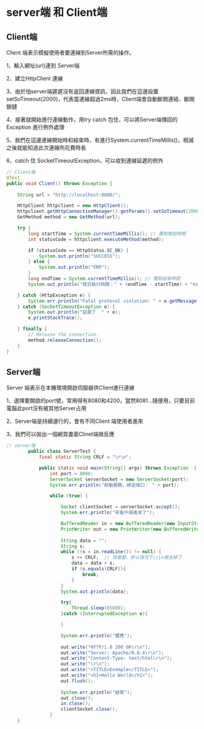 # server端 和 Client端

## Client端

Client 端表示模擬使用者要連線到Server所需的操作。

1、輸入網址(url)連到 Server端

2、建立HttpClient 連線

3、由於怕server端遲遲沒有返回連線資訊，因此我們在這邊設置setSoTimeout(2000)，代表當連線超過2ms時，Client端會自動斷開連結、斷開鎖鏈

4、接著就開始進行連線動作，用try catch 包住，可以將Server端傳回的 Exception 進行例外處理

5、我們在這邊連線開始時和結束時，有進行System.currentTimeMillis()，相減之後就能知道此次連線所花費時長

6、catch 住 SocketTimeoutException，可以收到連線延遲的例外

```java
// Client端
@Test
public void Client() throws Exception {
    
    String url = "http://localhost:8000/";

	HttpClient httpclient = new HttpClient();
	httpclient.getHttpConnectionManager().getParams().setSoTimeout(2000);
	GetMethod method = new GetMethod(url);

	try {
		long startTime = System.currentTimeMillis(); // 獲取開始時間
		int statusCode = httpclient.executeMethod(method);

		if (statusCode == HttpStatus.SC_OK) {
			System.out.println("SUCCESS");
		} else {
			System.out.println("ERR");
		}
		long endTime = System.currentTimeMillis(); // 獲取結束時間
		System.out.println("程式執行時間：" + (endTime - startTime) + "ms");

	} catch (HttpException e) {
		System.err.println("Fatal protocol violation: " + e.getMessage());
	} catch (SocketTimeoutException e) {
		System.out.println("延遲了  " + e);
		e.printStackTrace();

	} finally {
		// Release the connection.
		method.releaseConnection();
	}
}
```

## Server端

Server 端表示在本機環境開啟伺服器供Client進行連線

1、選擇要開啟的port號，常用得有8080和4200，當然8081...隨便用，只要目前電腦此port沒有被其他Server占用

2、Server端是持續運行的，會有不同Client 端使用者進來

3、我們可以拋出一個網頁畫面Clinet端做反應



```JAVA
// server端
        public class ServerTest {
            final static String CRLF = "\r\n";

            public static void main(String[] args) throws Exception  {
                int port = 8000;
                ServerSocket serverSocket = new ServerSocket(port);
                System.err.println("啟動服務，綁定端口： " + port);

                while (true) {

                    Socket clientSocket = serverSocket.accept();
                    System.err.println("有客戶端進來了");

                    BufferedReader in = new BufferedReader(new InputStreamReader(clientSocket.getInputStream()));
                    PrintWriter out = new PrintWriter(new BufferedWriter( new OutputStreamWriter(clientSocket.getOutputStream())),true);
                    
                    String data = "";
                    String s;
                    while ((s = in.readLine()) != null) {
                        s += CRLF;  // 很重要，默认情况下\r\n被去掉了
                        data = data + s;
                        if (s.equals(CRLF)){ 
                            break;
                        }
                    }
                    System.out.println(data);

                    try{
                        Thread.sleep(65000);
                    }catch (InterruptedException e){

                    }

                    System.err.println("響應");
            
                    out.write("HTTP/1.0 200 OK\r\n");
                    out.write("Server: Apache/0.8.4\r\n");
                    out.write("Content-Type: text/html\r\n");
                    out.write("\r\n");
                    out.write("<TITLE>Exemple</TITLE>");
                    out.write("<h1>Hello World</h1>");
                    out.flush();
                    
                    System.err.println("結束");
                    out.close();
                    in.close();
                    clientSocket.close();
                }
    }
```
